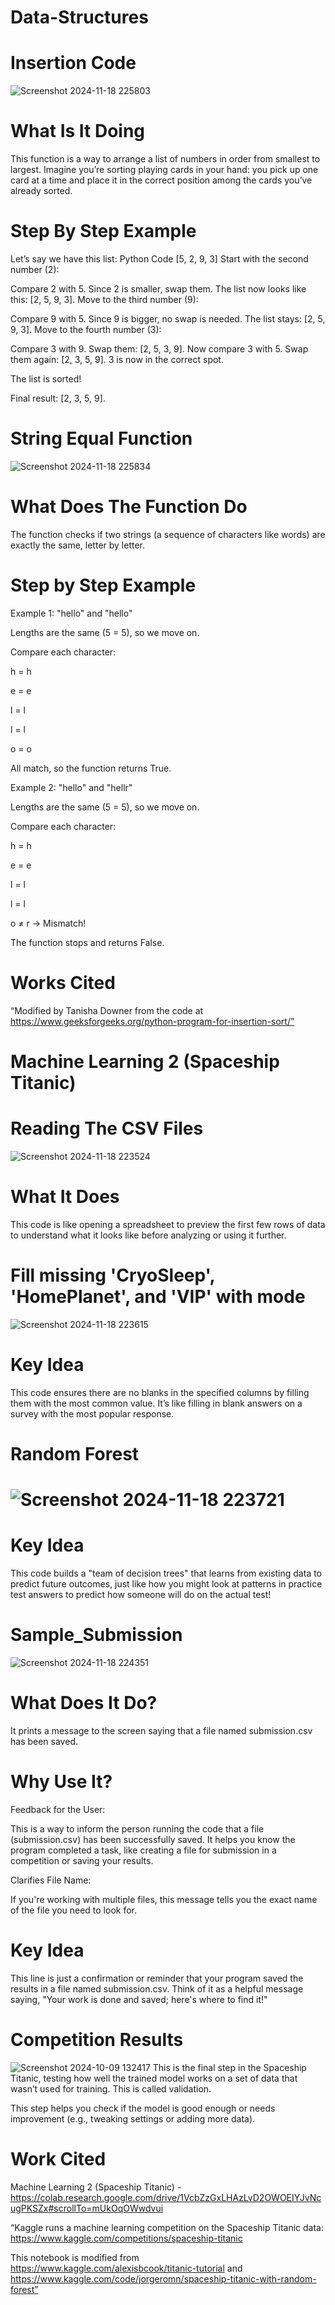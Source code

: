 # Data-Structures

# Insertion Code
![Screenshot 2024-11-18 225803](https://github.com/user-attachments/assets/cdcf38bd-25bb-4d2b-b1f9-e6377a709dc1)
# What Is It Doing
This function is a way to arrange a list of numbers in order from smallest to largest. Imagine you’re sorting playing cards in your hand: you pick up one card at a time and place it in the correct position among the cards you’ve already sorted.
# Step By Step Example 
Let’s say we have this list:
Python Code
[5, 2, 9, 3]
Start with the second number (2):

Compare 2 with 5. Since 2 is smaller, swap them.
The list now looks like this: [2, 5, 9, 3].
Move to the third number (9):

Compare 9 with 5. Since 9 is bigger, no swap is needed.
The list stays: [2, 5, 9, 3].
Move to the fourth number (3):

Compare 3 with 9. Swap them: [2, 5, 3, 9].
Now compare 3 with 5. Swap them again: [2, 3, 5, 9].
3 is now in the correct spot.

The list is sorted!

Final result: [2, 3, 5, 9].

# String Equal Function 
![Screenshot 2024-11-18 225834](https://github.com/user-attachments/assets/b30fac17-a82a-45c7-9a3c-f027ca8c82a8)
# What Does The Function Do
The function checks if two strings (a sequence of characters like words) are exactly the same, letter by letter.
# Step by Step Example
Example 1: "hello" and "hello"

Lengths are the same (5 = 5), so we move on.

Compare each character:

h = h

e = e

l = l

l = l

o = o

All match, so the function returns True.

Example 2: "hello" and "hellr"

Lengths are the same (5 = 5), so we move on.

Compare each character:

h = h

e = e

l = l

l = l

o ≠ r → Mismatch!

The function stops and returns False.

# Works Cited 
“Modified by Tanisha Downer from the code at https://www.geeksforgeeks.org/python-program-for-insertion-sort/”

# Machine Learning 2 (Spaceship Titanic)

# Reading The CSV Files
![Screenshot 2024-11-18 223524](https://github.com/user-attachments/assets/20267058-e8b4-4133-80fa-08d455915967)
# What It Does 
This code is like opening a spreadsheet to preview the first few rows of data to understand what it looks like before analyzing or using it further.
# Fill missing 'CryoSleep', 'HomePlanet', and 'VIP' with mode 
![Screenshot 2024-11-18 223615](https://github.com/user-attachments/assets/9ecd819e-fb13-49b6-9b51-a54230b66ca6)
# Key Idea 
This code ensures there are no blanks in the specified columns by filling them with the most common value. It’s like filling in blank answers on a survey with the most popular response.
# Random Forest 
# ![Screenshot 2024-11-18 223721](https://github.com/user-attachments/assets/6b3c8189-ff01-4c44-9db5-a489c8b6c453)
# Key Idea
This code builds a "team of decision trees" that learns from existing data to predict future outcomes, just like how you might look at patterns in practice test answers to predict how someone will do on the actual test!
# Sample_Submission
![Screenshot 2024-11-18 224351](https://github.com/user-attachments/assets/ff599456-aa6d-4e5a-91d2-863686cb74b7)
# What Does It Do?
It prints a message to the screen saying that a file named submission.csv has been saved.
# Why Use It?
Feedback for the User:

This is a way to inform the person running the code that a file (submission.csv) has been successfully saved.
It helps you know the program completed a task, like creating a file for submission in a competition or saving your results.

Clarifies File Name:

If you're working with multiple files, this message tells you the exact name of the file you need to look for.

# Key Idea
This line is just a confirmation or reminder that your program saved the results in a file named submission.csv. Think of it as a helpful message saying, "Your work is done and saved; here's where to find it!"

# Competition Results 
![Screenshot 2024-10-09 132417](https://github.com/user-attachments/assets/ef4b1932-0a49-461c-a7f3-18d82251cb4f)
This is the final step in the Spaceship Titanic, testing how well the trained model works on a set of data that wasn’t used for training. This is called validation.

This step helps you check if the model is good enough or needs improvement (e.g., tweaking settings or adding more data).

# Work Cited 
Machine Learning 2 (Spaceship Titanic) - https://colab.research.google.com/drive/1VcbZzGxLHAzLvD2OWOEIYJvNcugPKSZx#scrollTo=mUkOqOWwdvui 

“Kaggle runs a machine learning competition on the Spaceship Titanic data: https://www.kaggle.com/competitions/spaceship-titanic

This notebook is modified from https://www.kaggle.com/alexisbcook/titanic-tutorial and https://www.kaggle.com/code/jorgeromn/spaceship-titanic-with-random-forest”










